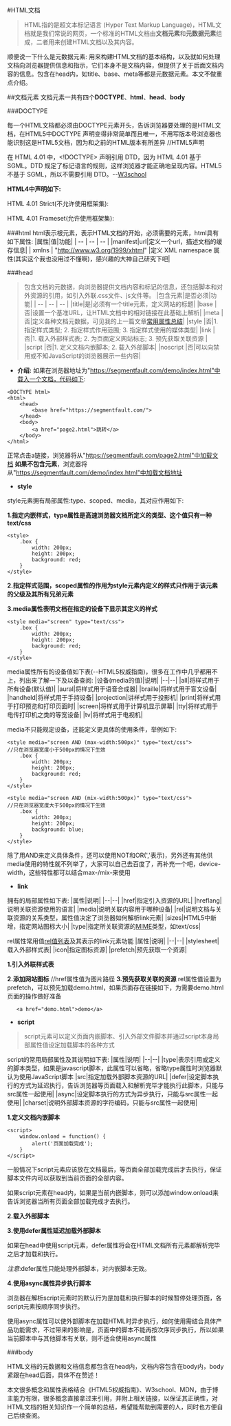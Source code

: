 #HTML文档
>HTML指的是超文本标记语言 (Hyper Text Markup Language)，HTML文档就是我们常说的网页，一个标准的HTML文档由**文档元素**和**元数据元素**组成，二者用来创建HTML文档以及其内容。

顺便说一下什么是元数据元素: 用来构建HTML文档的基本结构，以及就如何处理文档向浏览器提供信息和指示，它们本身不是文档内容，但提供了关于后面文档内容的信息。包含在head内，如title、base、meta等都是元数据元素。本文不做重点介绍。

##文档元素
文档元素一共有四个**DOCTYPE**、**html**、**head**、**body**

###DOCTYPE

每一个HTML文档都必须由DOCTYPE元素开头，告诉浏览器要处理的是HTML文档，在HTML5中DOCTYPE 声明变得非常简单而且唯一，不用写版本号浏览器也能识别这是HTML5文档，因为和之前的HTML版本有所差异
    <!DOCTYPE html> //HTML5声明

在 HTML 4.01 中，<!DOCTYPE> 声明引用 DTD，因为 HTML 4.01 基于 SGML。DTD 规定了标记语言的规则，这样浏览器才能正确地呈现内容。HTML5 不基于 SGML，所以不需要引用 DTD。--[W3school](http://www.w3school.com.cn/tags/tag_doctype.asp)

**HTML4中声明如下:**

HTML 4.01 Strict(不允许使用框架集):
    <!DOCTYPE HTML PUBLIC "-//W3C//DTD HTML 4.01//EN" "http://www.w3.org/TR/html4/strict.dtd">

HTML 4.01 Frameset(允许使用框架集):
    <!DOCTYPE HTML PUBLIC "-//W3C//DTD HTML 4.01 Frameset//EN" "http://www.w3.org/TR/html4/frameset.dtd">

###html
html表示根元素，表示HTML文档的开始，必须需要的元素，html具有如下属性:
|属性|值|功能|
| -- | -- | -- |
|manifest|url|定义一个url，描述文档的缓存信息|
| xmlns | "http://www.w3.org/1999/xhtml" |定义 XML namespace 属性(其实这个我也没用过不懂啊)，感兴趣的大神自己研究下吧|

###head
>包含文档的元数据，向浏览器提供文档内容和标记的信息，还包括脚本和对外资源的引用，如引入外联.css文件、js文件等。
|包含元素|是否必须|功能|
| -- | -- | -- |
|title|是|必须有一个title元素，定义网站的标题|
|base |否|设置一个基准URL，让HTML文档中的相对链接在此基础上解析|
|meta |否|定义各种文档元数据，可见我的上一篇文章[<meta>常用属性总结](https://segmentfault.com/a/1190000010342600)|
|style |否|1. 指定样式类型; 2. 指定样式作用范围; 3. 指定样式使用的媒体类型|
|link |否|1. 载入外部样式表; 2. 为页面定义网站标志; 3. 预先获取关联资源 |
|script |否|1. 定义文档内嵌脚本; 2. 载入外部脚本|
|noscript |否|可以向禁用或不知JavaScript的浏览器展示一些内容|

- **<base>介绍:**
如果在浏览器地址为"https://segmentfault.com/demo/index.html"中载入一个文档，代码如下:
```
<DOCTYPE html>
<html>
    <head>
        <base href="https://segmentfault.com/">
    </head>
    <body>
        <a href="page2.html">跳转</a>
    </body>
</html>
```
正常点击a链接，浏览器将从"https://segmentfault.com/page2.html"中加载文档
**如果不包含<base>元素**，浏览器将从"https://segmentfault.com/demo/index.html"中加载文档地址

- **style**

style元素拥有局部属性:type、scoped、media，其对应作用如下:

**1.指定内嵌样式，type属性是高速浏览器文档所定义的类型、这个值只有一种text/css**
```
<style>
    .box {
        width: 200px;
        height: 200px;
        background: red;
    }
</style>
```
**2.指定样式范围，scoped属性的作用为style元素内定义的样式只作用于该元素的父级及其所有兄弟元素**


**3.media属性表明文档在指定的设备下显示其定义的样式**
```
<style media="screen" type="text/css">
    .box {
        width: 200px;
        height: 200px;
        background: red;
    }
</style>
```
media属性所有的设备值如下表(--HTML5权威指南)，很多在工作中几乎都用不上，列出来了解一下及以备查阅:
|设备(media的值)|说明|
|--|--|
|all|将样式用于所有设备(默认值)|
|aural|将样式用于语音合成器|
|braille|将样式用于盲文设备|
|handheld|将样式用于手持设备|
|projection|讲样式用于投影机|
|print|将样式用于打印预览和打印页面时|
|screen|将样式用于计算机显示屏幕|
|tty|将样式用于电传打印机之类的等宽设备|
|tv|将样式用于电视机|

media不只能规定设备，还能定义更具体的使用条件，举例如下: 
```
<style media="screen AND (max-width:500px)" type="text/css">
//只在浏览器宽度小于500px的情况下生效
    .box {
        width: 200px;
        height: 200px;
        background: red;
    }
</style>
```
```
<style media="screen AND (mix-width:500px)" type="text/css">
//只在浏览器宽度大于500px的情况下生效
    .box {
        width: 200px;
        height: 200px;
        background: blue;
    }
</style>
```
除了用AND来定义具体条件，还可以使用NOT和OR(','表示)，另外还有其他供media使用的特性就不列举了，大家可以自己去百度了，再补充一个吧，device-width，这些特性都可以结合max-/mix-来使用

- **link**

拥有的局部属性如下表:
|属性|说明|
|--|--|
|href|指定引入资源的URL|
|hreflang|说明关联资源使用的语言|
|media|说明关联内容用于哪种设备|
|rel|说明文档与关联资源的关系类型，属性值决定了浏览器如何解析link元素|
|sizes|HTML5中新增，指定网站图标大小|
|type|指定所关联资源的[MIME](https://developer.mozilla.org/zh-CN/docs/Web/HTTP/Basics_of_HTTP/MIME_types)类型，如text/css|

rel属性常用值[rel值列表](https://developer.mozilla.org/zh-CN/docs/Web/HTML/Link_types)及其表示的link元素功能
|属性|说明|
|--|--|
|stylesheet|载入外部样式表|
|icon|指定图标资源|
|prefetch|预先获取一个资源|

**1.引入外联样式表**
    <link rel="stylesheet" type="text/css" href="index.css">
    
**2.添加网站图标**
    <link rel="shortcut icon" type="image/x-icon" href="favicon.ico">
     //href属性值为图片路径
**3.预先获取关联的资源**
    <link rel="prefetch"  href="demo.html">
rel属性值设置为prefetch，可以预先加载demo.html，如果页面存在链接如下，为需要demo.html页面的操作做好准备
```
   <a href="demo.html">demo</a>
```
- **script**

>script元素可以定义页面内嵌脚本、引入外部文件脚本并通过script本身局部属性值设定加载脚本的各种方式

script的常用局部属性及其说明如下表:
|属性|说明|
|--|--|
|type|表示引用或定义的脚本类型，如果是javascript脚本，此属性可以省略，省略type属性时浏览器默认为使用JavaScript脚本
|src|指定加载外部脚本资源的URL|
|defer|设定脚本执行的方式为延迟执行，告诉浏览器等页面载入和解析完毕才能执行此脚本，只能与src属性一起使用|
|async|设定脚本执行的方式为异步执行，只能与src属性一起使用|
|charset|说明外部脚本资源的字符编码，只能与src属性一起使用|

**1.定义文档内嵌脚本** 
```
<script>
    window.onload = function() {
        alert('页面加载完成');
    } 
</script>
```
一般情况下script元素应该放在文档最后，等页面全部加载完成后才去执行，保证脚本文件内可以获取到当前页面的全部内容。

如果script元素在head内，如果是当前内嵌脚本，则可以添加window.onload来告诉浏览器当所有页面全部加载完成才去执行。

**2.载入外部脚本**
    <script src="index.js"></script>
    
**3.使用defer属性延迟加载外部脚本**
    <script defer src="index.js"></script>
    
如果在head中使用script元素，defer属性将会在HTML文档所有元素都解析完毕之后才加载和执行。

*注意*:defer属性只能处理外部脚本，对内嵌脚本无效。

**4.使用async属性异步执行脚本**
    <script async src="index.js"></script>

浏览器在解析script元素时的默认行为是加载和执行脚本的时候暂停处理页面，各script元素按顺序同步执行。

使用async属性可以使外部脚本在加载HTML时异步执行，如何使用需结合具体产品功能需求，不过带来的影响是，页面中的脚本不能再按次序同步执行，所以如果当前脚本中与其他脚本有关联，则不适合使用async属性

###body

HTML文档的元数据和文档信息都包含在head内，文档内容包含在body内，body紧跟在head后面，具体不在赘述！

本文很多概念和属性表格结合《HTML5权威指南》、W3school、MDN，由于博主能力有限，很多概念直接拿过来引用，并附上相关链接，以保证其正确性，对HTML文档的相关知识作一个简单的总结，希望能帮助到需要的人，同时也方便自己后续查阅。



 


